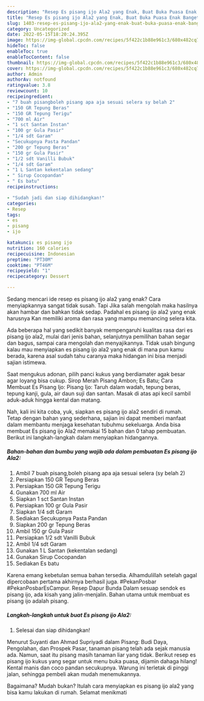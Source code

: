 ```yaml
---
description: "Resep Es pisang ijo Ala2 yang Enak, Buat Buka Puasa Enak Banget"
title: "Resep Es pisang ijo Ala2 yang Enak, Buat Buka Puasa Enak Banget"
slug: 1403-resep-es-pisang-ijo-ala2-yang-enak-buat-buka-puasa-enak-banget
category: Uncategorized
date: 2022-05-15T18:20:24.395Z
image: https://img-global.cpcdn.com/recipes/5f422c1b88e961c3/680x482cq70/es-pisang-ijo-ala2-foto-resep-utama.jpg
hideToc: false
enableToc: true
enableTocContent: false
thumbnail: https://img-global.cpcdn.com/recipes/5f422c1b88e961c3/680x482cq70/es-pisang-ijo-ala2-foto-resep-utama.jpg
cover: https://img-global.cpcdn.com/recipes/5f422c1b88e961c3/680x482cq70/es-pisang-ijo-ala2-foto-resep-utama.jpg
author: Admin
authorAv: notfound
ratingvalue: 3.8
reviewcount: 10
recipeingredient:
- "7 buah pisangboleh pisang apa aja sesuai selera sy belah 2"
- "150 GR Tepung Beras"
- "150 GR Tepung Terigu"
- "700 ml Air"
- "1 sct Santan Instan"
- "100 gr Gula Pasir"
- "1/4 sdt Garam"
- "Secukupnya Pasta Pandan"
- "200 gr Tepung Beras"
- "150 gr Gula Pasir"
- "1/2 sdt Vanilli Bubuk"
- "1/4 sdt Garam"
- "1 L Santan kekentalan sedang"
- " Sirup Cocopandan"
- " Es batu"
recipeinstructions:

- "Sudah jadi dan siap dihidangkan!"
categories:
- Resep
tags:
- es
- pisang
- ijo

katakunci: es pisang ijo 
nutrition: 160 calories
recipecuisine: Indonesian
preptime: "PT30M"
cooktime: "PT46M"
recipeyield: "1"
recipecategory: Dessert

---
```



Sedang mencari ide resep es pisang ijo ala2 yang enak? Cara menyiapkannya sangat tidak susah. Tapi Jika salah mengolah maka hasilnya akan hambar dan bahkan tidak sedap. Padahal es pisang ijo ala2 yang enak harusnya Kan memiliki aroma dan rasa yang mampu memancing selera kita.


Ada beberapa hal yang sedikit banyak mempengaruhi kualitas rasa dari es pisang ijo ala2, mulai dari jenis bahan, selanjutnya pemilihan bahan segar dan bagus, sampai cara mengolah dan menyajikannya. Tidak usah bingung kalau mau menyiapkan es pisang ijo ala2 yang enak di mana pun kamu berada, karena asal sudah tahu caranya maka hidangan ini bisa menjadi sajian istimewa.

Saat mengukus adonan, pilih panci kukus yang berdiamater agak besar agar loyang bisa cukup. Sirop Merah Pisang Ambon; Es Batu; Cara Membuat Es Pisang Ijo: Pisang Ijo: Taruh dalam wadah, tepung beras, tepung kanji, gula, air daun suji dan santan. Masak di atas api kecil sambil aduk-aduk hingga kental dan matang.


Nah, kali ini kita coba, yuk, siapkan es pisang ijo ala2 sendiri di rumah. Tetap dengan bahan yang sederhana, sajian ini dapat memberi manfaat dalam membantu menjaga kesehatan tubuhmu sekeluarga. Anda bisa membuat Es pisang ijo Ala2 memakai 15 bahan dan 0 tahap pembuatan. Berikut ini langkah-langkah dalam menyiapkan hidangannya.

<!--inarticleads1-->

##### Bahan-bahan dan bumbu yang wajib ada dalam pembuatan Es pisang ijo Ala2:

1. Ambil 7 buah pisang,boleh pisang apa aja sesuai selera (sy belah 2)
1. Persiapkan 150 GR Tepung Beras
1. Persiapkan 150 GR Tepung Terigu
1. Gunakan 700 ml Air
1. Siapkan 1 sct Santan Instan
1. Persiapkan 100 gr Gula Pasir
1. Siapkan 1/4 sdt Garam
1. Sediakan Secukupnya Pasta Pandan
1. Siapkan 200 gr Tepung Beras
1. Ambil 150 gr Gula Pasir
1. Persiapkan 1/2 sdt Vanilli Bubuk
1. Ambil 1/4 sdt Garam
1. Gunakan 1 L Santan (kekentalan sedang)
1. Gunakan  Sirup Cocopandan
1. Sediakan  Es batu


Karena emang kebetulan semua bahan tersedia. Alhamdulillah setelah gagal dipercobaan pertama akhirnya berhasil juga. #PekanPosbar #PekanPosbarEsCampur. Resep Dapur Bunda Dalam sesuap sendok es pisang ijo, ada kisah yang jalin-menjalin. Bahan utama untuk membuat es pisang ijo adalah pisang. 

<!--inarticleads2-->

##### Langkah-langkah untuk buat Es pisang ijo Ala2:


1. Selesai dan siap dihidangkan!

Menurut Suyanti dan Ahmad Supriyadi dalam Pisang: Budi Daya, Pengolahan, dan Prospek Pasar, tanaman pisang telah ada sejak manusia ada. Namun, saat itu pisang masih tanaman liar yang tidak. Berikut resep es pisang ijo kukus yang segar untuk menu buka puasa, dijamin dahaga hilang! Kental manis dan coco pandan secukupnya. Warung ini terletak di pinggi jalan, sehingga pembeli akan mudah menemukannya. 

Bagaimana? Mudah bukan? Itulah cara menyiapkan es pisang ijo ala2 yang bisa kamu lakukan di rumah. Selamat menikmati

